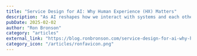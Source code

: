 ```yaml
---
title: "Service Design for AI: Why Human Experience (HX) Matters"
description: "As AI reshapes how we interact with systems and each other, we need to expand our understanding of what’s at stake."
pubDate: 2025-02-02
author: "Ron Bronson"
category: "articles"
external_link: "https://blog.ronbronson.com/service-design-for-ai-why-human-experience-hx-matters"
category_icon: "/articles/ronfavicon.png"
---
```



